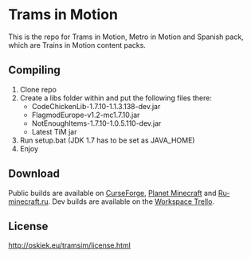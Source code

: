 # Trams in Motion

This is the repo for Trams in Motion, Metro in Motion and Spanish pack, which are Trains in Motion content packs.

## Compiling

1. Clone repo
2. Create a libs folder within and put the following files there:
    - CodeChickenLib-1.7.10-1.1.3.138-dev.jar
    - FlagmodEurope-v1.2-mc1.7.10.jar
    - NotEnoughItems-1.7.10-1.0.5.110-dev.jar
    - Latest TiM jar
3. Run setup.bat (JDK 1.7 has to be set as JAVA_HOME)
4. Enjoy

## Download

Public builds are available on [CurseForge](https://www.curseforge.com/minecraft/mc-mods/trams-in-motion), [Planet Minecraft](https://www.planetminecraft.com/mod/trams-in-motion/) and [Ru-minecraft.ru](https://ru-minecraft.ru/mody-minecraft/55799-trams-in-motion.html). Dev builds are available on the [Workspace Trello](https://trello.com/b/NVY3scVK). 

## License

http://oskiek.eu/tramsim/license.html
